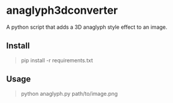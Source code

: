# anaglyph3dconverter

A python script that adds a 3D anaglyph style effect to an image.

## Install
>pip install -r requirements.txt

## Usage
>python anaglyph.py path/to/image.png
